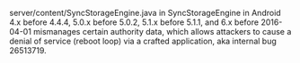 server/content/SyncStorageEngine.java in SyncStorageEngine in Android 4.x before 4.4.4, 5.0.x before 5.0.2, 5.1.x before 5.1.1, and 6.x before 2016-04-01 mismanages certain authority data, which allows attackers to cause a denial of service (reboot loop) via a crafted application, aka internal bug 26513719.